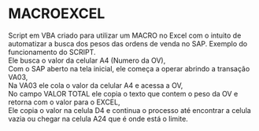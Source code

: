 # MACROEXCEL
Script em VBA criado para utilizar um MACRO no Excel com o intuito de automatizar a busca dos pesos das ordens de venda no SAP.
Exemplo do funcionamento do SCRIPT.<br>
Ele busca o valor da celular A4 (Numero da OV),<br>
Com o SAP aberto na tela inicial, ele começa a operar abrindo a transação VA03,<br>
Na VA03 ele cola o valor da celular A4 e acessa a OV,<br>
No campo VALOR TOTAL ele copia o texto que contem o peso da OV e retorna com o valor para o EXCEL,<br>
Ele copia o valor na celula D4 e continua o processo até encontrar a celula vazia ou chegar na celula A24 que é onde está o limite.<br>

